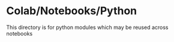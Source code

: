 
# Colab/Notebooks/Python

This directory is for python modules which may be reused across notebooks

